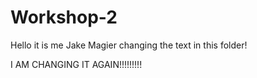 # Workshop-2

Hello it is me Jake Magier changing the text in this folder!

I AM CHANGING IT AGAIN!!!!!!!!!
